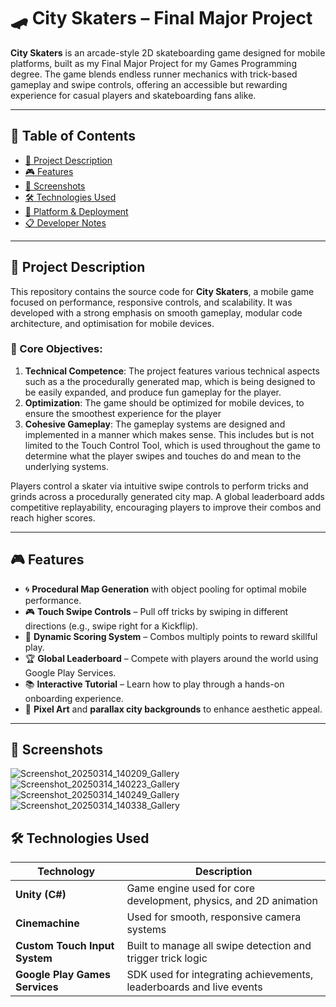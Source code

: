 # 🛹 City Skaters – Final Major Project

**City Skaters** is an arcade-style 2D skateboarding game designed for mobile platforms, built as my Final Major Project for my Games Programming degree. The game blends endless runner mechanics with trick-based gameplay and swipe controls, offering an accessible but rewarding experience for casual players and skateboarding fans alike.

---

## 📌 Table of Contents
- [📖 Project Description](#project-description)
- [🎮 Features](#features)
- [📸 Screenshots](#screenshots)
- [🛠 Technologies Used](#technologies-used)
- [📱 Platform & Deployment](#platform--deployment)
- [📋 Developer Notes](#developer-notes)

---

## 📖 Project Description

This repository contains the source code for **City Skaters**, a mobile game focused on performance, responsive controls, and scalability. It was developed with a strong emphasis on smooth gameplay, modular code architecture, and optimisation for mobile devices.

### 🎯 Core Objectives:
1. **Technical Competence**: The project features various technical aspects such as a the procedurally generated map, which is being designed to be easily expanded, and produce fun gameplay for the player.
2. **Optimization**: The game should be optimized for mobile devices, to ensure the smoothest experience for the player
3. **Cohesive Gameplay**: The gameplay systems are designed and implemented in a manner which makes sense. This includes but is not limited to the Touch Control Tool, which is used throughout the game to determine what the player swipes and touches do and mean to the underlying systems.

Players control a skater via intuitive swipe controls to perform tricks and grinds across a procedurally generated city map. A global leaderboard adds competitive replayability, encouraging players to improve their combos and reach higher scores.

---

## 🎮 Features

- 🌀 **Procedural Map Generation** with object pooling for optimal mobile performance.
- 🎮 **Touch Swipe Controls** – Pull off tricks by swiping in different directions (e.g., swipe right for a Kickflip).
- 🧠 **Dynamic Scoring System** – Combos multiply points to reward skillful play.
- 🏆 **Global Leaderboard** – Compete with players around the world using Google Play Services.
- 📚 **Interactive Tutorial** – Learn how to play through a hands-on onboarding experience.
- 🎨 **Pixel Art** and **parallax city backgrounds** to enhance aesthetic appeal.

---

## 📸 Screenshots
![Screenshot_20250314_140209_Gallery](https://github.com/user-attachments/assets/75a9129a-6d75-4e53-9411-63aadb96ff1b)
![Screenshot_20250314_140223_Gallery](https://github.com/user-attachments/assets/1b0bfe1c-fbb0-4fab-b49f-80b3c98ca661)
![Screenshot_20250314_140249_Gallery](https://github.com/user-attachments/assets/27e6da78-b2bc-403a-99d4-f4c03a88ea6b)
![Screenshot_20250314_140338_Gallery](https://github.com/user-attachments/assets/bb7ac283-4b50-4ff0-8632-ad80f341a8da)

## 🛠 Technologies Used

| Technology | Description |
|------------|-------------|
| **Unity (C#)** | Game engine used for core development, physics, and 2D animation |
| **Cinemachine** | Used for smooth, responsive camera systems |
| **Custom Touch Input System** | Built to manage all swipe detection and trigger trick logic |
| **Google Play Games Services** | SDK used for integrating achievements, leaderboards and live events |
